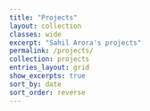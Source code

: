 ```yaml
---
title: "Projects"
layout: collection
classes: wide
excerpt: "Sahil Arora's projects"
permalink: /projects/
collection: projects
entries_layout: grid
show_excerpts: true
sort_by: date
sort_order: reverse
---
```

